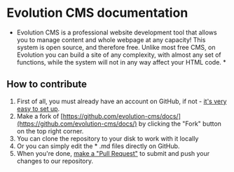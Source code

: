 # Evolution CMS documentation

* Evolution CMS is a professional website development tool that allows you to manage content and whole webpage at any capacity! This system is open source, and therefore free. Unlike most free CMS, on Evolution you can build a site of any complexity, with almost any set of functions, while the system will not in any way affect your HTML code. *


## How to contribute
1. First of all, you must already have an account on GitHub, if not - [it's very easy to set up](https://github.com/join).
2. Make a fork of [https://github.com/evolution-cms/docs/](https://github.com/evolution-cms/docs/) by clicking the "Fork" button on the top right corner.
3. You can clone the repository to your disk to work with it locally
4. Or you can simply edit the * .md files directly on GitHub.
5. When you're done, [make a "Pull Request"](https://help.github.com/articles/creating-a-pull-request) to submit and push your changes to our repository.

